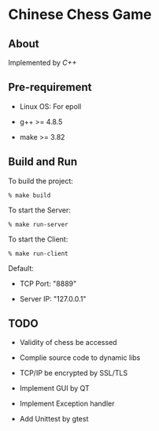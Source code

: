 # Chinese Chess Game

About
-----

Implemented by *C++*

Pre-requirement
---------------

* Linux OS: For epoll

* g++ >= 4.8.5

* make >= 3.82

Build and Run
-------------

To build the project:

    % make build

To start the Server:

    % make run-server

To start the Client:

    % make run-client

Default:

* TCP Port: "8889"

* Server IP: "127.0.0.1"

TODO
----

* Validity of chess be accessed

* Complie source code to dynamic libs

* TCP/IP be encrypted by SSL/TLS

* Implement GUI by QT

* Implement Exception handler

* Add Unittest by gtest
